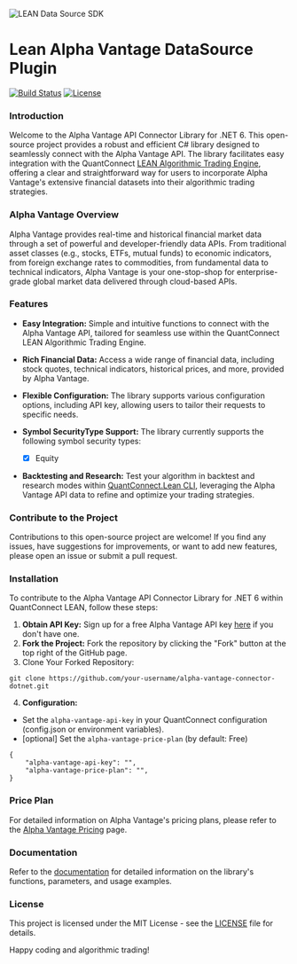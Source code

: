 ![LEAN Data Source SDK](https://github.com/QuantConnect/Lean.DataSource.AlphaVantage/assets/79997186/edaf8bbe-592a-4ac0-9b8a-cf98a591d7a3)

# Lean Alpha Vantage DataSource Plugin

[![Build Status](https://github.com/QuantConnect/LeanDataSdk/workflows/Build%20%26%20Test/badge.svg)](https://github.com/QuantConnect/LeanDataSdk/actions?query=workflow%3A%22Build%20%26%20Test%22) [![License](https://img.shields.io/badge/License-Apache_2.0-blue.svg)](https://opensource.org/licenses/Apache-2.0)

### Introduction

Welcome to the Alpha Vantage API Connector Library for .NET 6. This open-source project provides a robust and efficient C# library designed to seamlessly connect with the Alpha Vantage API. The library facilitates easy integration with the QuantConnect [LEAN Algorithmic Trading Engine](https://github.com/quantConnect/Lean), offering a clear and straightforward way for users to incorporate Alpha Vantage's extensive financial datasets into their algorithmic trading strategies.

### Alpha Vantage Overview
Alpha Vantage provides real-time and historical financial market data through a set of powerful and developer-friendly data APIs. From traditional asset classes (e.g., stocks, ETFs, mutual funds) to economic indicators, from foreign exchange rates to commodities, from fundamental data to technical indicators, Alpha Vantage is your one-stop-shop for enterprise-grade global market data delivered through cloud-based APIs.

### Features
- **Easy Integration:** Simple and intuitive functions to connect with the Alpha Vantage API, tailored for seamless use within the QuantConnect LEAN Algorithmic Trading Engine.

- **Rich Financial Data:** Access a wide range of financial data, including stock quotes, technical indicators, historical prices, and more, provided by Alpha Vantage.

- **Flexible Configuration:** The library supports various configuration options, including API key, allowing users to tailor their requests to specific needs.

- **Symbol SecurityType Support:** The library currently supports the following symbol security types:
  - [x] Equity

- **Backtesting and Research:** Test your algorithm in backtest and research modes within [QuantConnect.Lean CLI](https://www.quantconnect.com/docs/v2/lean-cli), leveraging the Alpha Vantage API data to refine and optimize your trading strategies.

### Contribute to the Project
Contributions to this open-source project are welcome! If you find any issues, have suggestions for improvements, or want to add new features, please open an issue or submit a pull request.

### Installation

To contribute to the Alpha Vantage API Connector Library for .NET 6 within QuantConnect LEAN, follow these steps:
1. **Obtain API Key:** Sign up for a free Alpha Vantage API key [here](https://www.alphavantage.co/) if you don't have one.
2. **Fork the Project:** Fork the repository by clicking the "Fork" button at the top right of the GitHub page.
3. Clone Your Forked Repository:
```
git clone https://github.com/your-username/alpha-vantage-connector-dotnet.git
```
4. **Configuration:**
  - Set the `alpha-vantage-api-key` in your QuantConnect configuration (config.json or environment variables).
  - [optional] Set the `alpha-vantage-price-plan` (by default: Free)
```
{
    "alpha-vantage-api-key": "",
    "alpha-vantage-price-plan": "",
}
```

### Price Plan
For detailed information on Alpha Vantage's pricing plans, please refer to the [Alpha Vantage Pricing](https://www.alphavantage.co/premium/) page.

### Documentation
Refer to the [documentation](https://www.quantconnect.com/docs/v2/lean-cli/datasets/alphavantage) for detailed information on the library's functions, parameters, and usage examples.

### License
This project is licensed under the MIT License - see the [LICENSE](#) file for details.

Happy coding and algorithmic trading!
